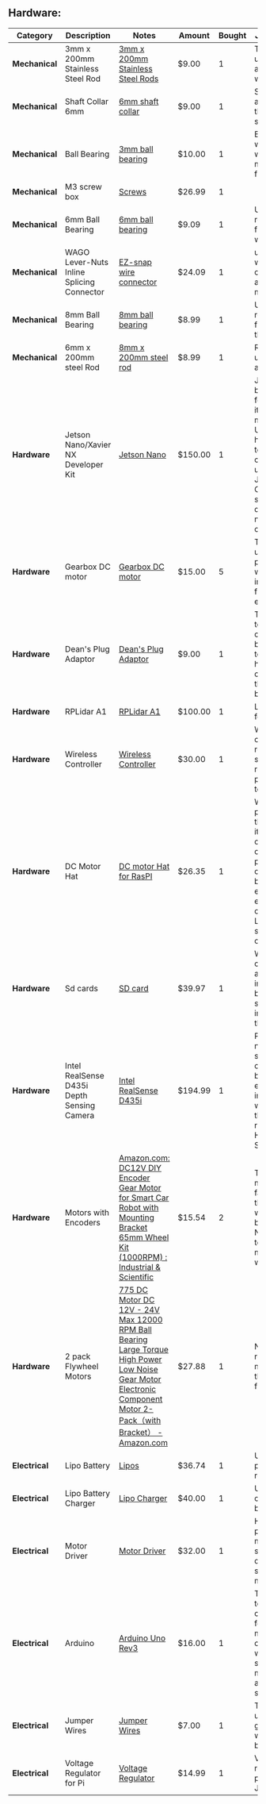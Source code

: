 ## Hardware:
| **Category**   | **Description**                            | **Notes**                                                                                                                                                                                                                                                                                                                                                                                                                                                                                                                                                                                                                                                                          | **Amount** | **Bought** | **Justification**                                                                                                                                              |
| -------------- | ------------------------------------------ | ---------------------------------------------------------------------------------------------------------------------------------------------------------------------------------------------------------------------------------------------------------------------------------------------------------------------------------------------------------------------------------------------------------------------------------------------------------------------------------------------------------------------------------------------------------------------------------------------------------------------------------------------------------------------------------- | ---------- | ---------- | -------------------------------------------------------------------------------------------------------------------------------------------------------------- |
| **Mechanical** | 3mm x 200mm Stainless Steel Rod            | [3mm x 200mm Stainless Steel Rods](https://www.amazon.com/VictorsHome-Stainless-Crafts-Helicopter-Airplane/dp/B0962P36LV/ref=sr_1_3?crid=2FFOVUOJ9ULZZ&keywords=metal%2Brod&qid=1707082537&sprefix=%2Caps%2C60&sr=8-3&th=1)                                                                                                                                                                                                                                                                                                                                                                                                                                                        | $9.00      | 1          | This was used as axles for the wheels                                                                                                                          |
| **Mechanical** | Shaft Collar 6mm                           | [6mm shaft collar](https://www.amazon.com/gp/product/B0B1C4XX65/ref=ox_sc_act_title_1?smid=A3C0HXP4AGBIOG&th=1)                                                                                                                                                                                                                                                                                                                                                                                                                                                                                                                                                                    | $9.00      | 1          | Secure the axles so that they don't slide.                                                                                                                     |
| **Mechanical** | Ball Bearing                               | [3mm ball bearing](https://www.amazon.com/uxcell-Groove-Bearing-Double-Bearings/dp/B07FW389P1/ref=sr_1_2?crid=37XPJ3G0RNE63&dib=eyJ2IjoiMSJ9.t0E4hRFTSpXDF086bCI-PVXE6RH5jHzCR8eHGadntgvRCD8GzOZ-Le9fPH0eKLAg1-qVFUGPFD-fBuegJDfFTnI_8zwmGgyfU6tu2-hoPJ4WEJpV3Hcxbw8XXP8g7Ozj602rkiHsXiKhVwBamlLpcO29TFbryIzMxBpJJ2zn9PKUDpvkl8VuK053dikJA7Yifqln9iRGXLf3Y3mWww1lALnqzJ15jG8OqT97ZVaiVyQ.E-PwD39LJgumxjV3KuMTVz7dUh7tVtEN_P4McG4P4Dc&dib_tag=se&keywords=6mm+bearing&qid=1708663732&sprefix=6mm+bearin%2Caps%2C87&sr=8-2-spons&sp_csd=d2lkZ2V0TmFtZT1zcF9hdGY&psc=1)                                                                                                               | $10.00     | 1          | Ensure wheels move without too much fritction.                                                                                                                 |
| **Mechanical** | M3 screw box                               | [Screws](https://www.amazon.com/dp/B083SGJ7BD?psc=1&ref=ppx_yo2ov_dt_b_product_details)                                                                                                                                                                                                                                                                                                                                                                                                                                                                                                                                                                                            | $26.99     | 1          |                                                                                                                                                                |
| **Mechanical** | 6mm Ball Bearing                           | [6mm ball bearing](https://www.amazon.com/dp/B07Z3F1MR5?ref=ppx_yo2ov_dt_b_product_details&th=1)                                                                                                                                                                                                                                                                                                                                                                                                                                                                                                                                                                                   | $9.09      | 1          | Used to reduce friction for wheels                                                                                                                             |
| **Mechanical** | WAGO Lever-Nuts Inline Splicing Connector  | [EZ-snap wire connector](https://www.amazon.com/dp/B0BKR2SR7H?psc=1&ref=ppx_yo2ov_dt_b_product_details)                                                                                                                                                                                                                                                                                                                                                                                                                                                                                                                                                                            | $24.09     | 1          | use for quick wire connection and wire management                                                                                                              |
| **Mechanical** | 8mm Ball Bearing                           | [8mm ball bearing](https://www.amazon.com/dp/B0CH2XF6G8?ref=ppx_yo2ov_dt_b_product_details&th=1)                                                                                                                                                                                                                                                                                                                                                                                                                                                                                                                                                                                   | $8.99      | 1          | Used to reduce friction for the wheels                                                                                                                         |
| **Mechanical** | 6mm x 200mm steel Rod                      | [8mm x 200mm steel rod](https://www.amazon.com/dp/B072JPQX4Q?psc=1&ref=ppx_yo2ov_dt_b_product_details)                                                                                                                                                                                                                                                                                                                                                                                                                                                                                                                                                                             | $8.99      | 1          | Rod will be used for axles                                                                                                                                     |
| **Hardware**   | Jetson Nano/Xavier NX Developer Kit        | [Jetson Nano](https://www.amazon.com/NVIDIA-Jetson-Nano-Developer-945-13450-0000-100/dp/B084DSDDLT/ref=sr_1_3?keywords=nvidia+jetson+nano&qid=1706697698&sr=8-3&ufe=app_do%3Aamzn1.fos.f5122f16-c3e8-4386-bf32-63e904010ad0)                                                                                                                                                                                                                                                                                                                                                                                                                                                       | $150.00    | 1          | Jetson can be subbed for RasPi but it will be much slower. Used to handle ROS2 to control car. We will use the Jetson CUDA support for doing number crunching. |
| **Hardware**   | Gearbox DC motor                           | [Gearbox DC motor](https://www.amazon.com/Greartisan-Electric-Reduction-Eccentric-Diameter/dp/B0721T1PXQ/ref=m_crc_dp_lf_d_t1_d_sccl_2_3/143-9296750-8388706?pd_rd_w=Ftklh&content-id=amzn1.sym.76a0b561-a7b4-41dc-9467-a85a2fa27c1c&pf_rd_p=76a0b561-a7b4-41dc-9467-a85a2fa27c1c&pf_rd_r=7VXEH5WB43CDV7V6KP5M&pd_rd_wg=HwET0&pd_rd_r=73838c67-eb60-4cb7-8c3b-4d88e28d9dce&pd_rd_i=B0721T1PXQ&th=1)                                                                                                                                                                                                                                                                                | $15.00     | 5          | This was used to power the wheels and internel flywheels, etc.                                                                                                 |
| **Hardware**   | Dean's Plug Adaptor                        | [Dean's Plug Adaptor](https://www.amazon.com/dp/B07WHPD4KD?starsLeft=1&ref_=cm_sw_r_cso_cp_apin_dp_957P416H8SSEZCKST2PM)                                                                                                                                                                                                                                                                                                                                                                                                                                                                                                                                                           | $9.00      | 1          | This is used to safely connect the battery leads to the other hardware components that are being used.                                                         |
| **Hardware**   | RPLidar A1                                 | [RPLidar A1](https://www.adafruit.com/product/4010)                                                                                                                                                                                                                                                                                                                                                                                                                                                                                                                                                                                                                                | $100.00    | 1          | Lidar is used for SLAM                                                                                                                                         |
| **Hardware**   | Wireless Controller                        | [Wireless Controller](https://www.amazon.com/gp/product/B0C2V3QPN7/ref=ox_sc_act_title_3?smid=ATVPDKIKX0DER&psc=1)                                                                                                                                                                                                                                                                                                                                                                                                                                                                                                                                                                 | $30.00     | 1          | We need a controller to remotely steer the robot and perform testing                                                                                           |
| **Hardware**   | DC Motor Hat                               | [DC motor Hat for RasPI](https://www.amazon.com/gp/product/B00TIY5JM8/ref=ox_sc_act_title_8?smid=A2GTSJRNFEVVSP&psc=1)                                                                                                                                                                                                                                                                                                                                                                                                                                                                                                                                                             | $26.35     | 1          | We need to purchase this because it will consolidate our prototype onto one board and enable us to easily connect our Lipo while still powering our Pi.        |
| **Hardware**   | Sd cards                                   | [SD card](https://www.amazon.com/gp/product/B0C5M2ZZ3R/ref=ox_sc_act_title_9?smid=A21AQ316WNX0L1&psc=1)                                                                                                                                                                                                                                                                                                                                                                                                                                                                                                                                                                            | $39.97     | 1          | We need sd cards to hold all the images for booting system images for the Pi.                                                                                  |
| **Hardware**   | Intel RealSense D435i Depth Sensing Camera | [Intel RealSense D435i](https://www.digikey.com/en/products/detail/intel-realsense/82635D435IDK5P/9926004?utm_adgroup=Sensors%20%26%20Transducers&utm_source=bing&utm_medium=cpc&utm_campaign=Dynamic%20Search_EN_RLSA_Buyers&utm_term=sensors,%20transducers&utm_content=Sensors%20%26%20Transducers&utm_id=bi_cmp-384476622_adg-1300722481586149_ad-81295204402131_dat-2333094954809847:loc-190_dev-c_ext-_prd-)                                                                                                                                                                                                                                                                 | $194.99    | 1          | Purchased a new depth sensing camera because it is easier to interface with ROS on the raspberry pi. Has a better SDK.                                         |
| **Hardware**   | Motors with Encoders                       | [Amazon.com: DC12V DIY Encoder Gear Motor for Smart Car Robot with Mounting Bracket 65mm Wheel Kit (1000RPM) : Industrial & Scientific](https://www.amazon.com/gp/product/B08C5HZ7BT/ref=ppx_yo_dt_b_asin_title_o00_s00?ie=UTF8&psc=1)                                                                                                                                                                                                                                                                                                                                                                                                                                             | $15.54     | 2          | These motors are faster than the motors we originally bought. Need these to make our mechanisms work.                                                          |
| **Hardware**   | 2 pack Flywheel Motors                     | [775 DC Motor DC 12V - 24V Max 12000 RPM Ball Bearing Large Torque High Power Low Noise Gear Motor Electronic Component Motor 2-Pack（with Bracket） - Amazon.com](https://www.amazon.com/dp/B08NTK8JXZ?ref_=cm_sw_r_cp_ud_dp_BFAXCFGPPV0515XMQBZS)                                                                                                                                                                                                                                                                                                                                                                                                                                  | $27.88     | 1          | Needed really fast motors for the flywheels.                                                                                                                   |
| **Electrical** | Lipo Battery                               | [Lipos](https://www.amazon.com/GOLDBAT-5000mAh-Battery-Connector-Truggy/dp/B08L7N3KXN/ref=sr_1_7?crid=2RBVE8WM5RM7N&keywords=lipo%2B5000mah%2B3s&qid=1707253620&sprefix=lipo%2B500%2Caps%2C114&sr=8-7&th=1)                                                                                                                                                                                                                                                                                                                                                                                                                                                                        | $36.74     | 1          | Used to power the robot                                                                                                                                        |
| **Electrical** | Lipo Battery Charger                       | [Lipo Charger](https://www.amazon.com/Tenergy-Balance-Charger-Discharger-Connectors/dp/B00466PKE0/ref=sr_1_6?crid=3C17X93F9JBML&keywords=lipo+charger+balancer&qid=1707412226&sprefix=lipo+charger+balancer%2Caps%2C153&sr=8-6)                                                                                                                                                                                                                                                                                                                                                                                                                                                    | $40.00     | 1          | Used to charge the battteries                                                                                                                                  |
| **Electrical** | Motor Driver                               | [Motor Driver](https://www.amazon.com/DROK-Controller-Regulator-Industrial-Optocoupler/dp/B06XGD5SCB/ref=sr_1_4?crid=1TXL1LFESUHEY&keywords=12v%2Bmotor%2Bdriver&qid=1707447218&sprefix=12v%2Bmotor%2Bdriver%2Caps%2C86&sr=8-4&th=1%20-%20$32)                                                                                                                                                                                                                                                                                                                                                                                                                                     | $32.00     | 1          | Hardware to power motors and spin direction and speed of motors,                                                                                               |
| **Electrical** | Arduino                                    | [Arduino Uno Rev3](https://store.arduino.cc/products/arduino-uno-rev3)                                                                                                                                                                                                                                                                                                                                                                                                                                                                                                                                                                                                             | $16.00     | 1          | This is used to handle the closed-feedback motor control so we can send signals to the motors and adjust speed.                                                |
| **Electrical** | Jumper Wires                               | [Jumper Wires](https://www.amazon.com/EDGELEC-Breadboard-Optional-Assorted-Multicolored/dp/B07GD2BWPY/ref=acm_sr_dp?crid=383EGQJQD8MO8&dib=eyJ2IjoiMSJ9.tjHxIQLJsk16_0YVtUGN6Qr9ToaNYxpqXSHXwBOq_tjW0auiQKBW1IeFJhvLu89rqNykmvz7o8TE18Iduj1ZfR38RcPwzpwbOEy2JYfGc8n06ir7FFgMQkx1-le2nzU2vpT9GO_a9QlqPCQVhZ9r0w9ltCRZIXoW10eL4ovhrObGXsB3AIb4sF2qMBFSOiQz8_QDImDCkrpe8d5gbSvL6kyQDEkx1JTihg3Pa4jw4odin49Pi4Vf7PuYNrBlX_zdjgYLRTTbc5HNDFT7pjCLXSG_MAOCQRmiUpizTmvVOc8.YtLlrhYq0qMQokRDQHPYTpIATQivPLnvo42hx75qt4A&dib_tag=se&keywords=120pcs%2BMulticolored%2Bjumper%2Bwire&qid=1708409715&s=industrial&sprefix=120pcs%2Bmulticolored%2Bjumper%2Bwire%2Cindustrial%2C93&sr=1-4&th=1) | $7.00      | 1          | These are used to do general wiring on breadboards.                                                                                                            |
| **Electrical** | Voltage Regulator for Pi                   | [Voltage Regulator](https://www.amazon.com/gp/product/B07JZ2GQJF/ref=ppx_yo_dt_b_search_asin_title?ie=UTF8&th=1)                                                                                                                                                                                                                                                                                                                                                                                                                                                                                                                                                                   | $14.99     | 1          | Voltage regulator to power Jetson.                                                                                                                             |
